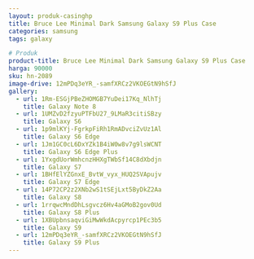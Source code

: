 ```yaml
---
layout: produk-casinghp
title: Bruce Lee Minimal Dark Samsung Galaxy S9 Plus Case
categories: samsung
tags: galaxy

# Produk
product-title: Bruce Lee Minimal Dark Samsung Galaxy S9 Plus Case
harga: 90000
sku: hn-2089
image-drive: 12mPDq3eYR_-samfXRCz2VKOEGtN9hSfJ
gallery:
  - url: 1Rm-ESGjPBeZHOMGB7YuDei17Kq_NlhTj
    title: Galaxy Note 8
  - url: 1UMZvD2fzyuPTFbU27_9LMaR3citiSBzy
    title: Galaxy S6
  - url: 1p9mlKYj-FgrkpFiRh1RmADvciZvUz1Al
    title: Galaxy S6 Edge
  - url: 1Jm1GC0cL6DxYZk1B4iW0w8v7g9lsWCNT
    title: Galaxy S6 Edge Plus
  - url: 1YxgdUorWmhcnzHHXgTWbSf14C8dXbdjn
    title: Galaxy S7
  - url: 1BHfElYZGnxE_BvtW_vyx_HUQ2SVApujv
    title: Galaxy S7 Edge
  - url: 14P72CP2z2XNb2wS1tSEjLxt5ByDkZ2Aa
    title: Galaxy S8
  - url: 1rrqwcMndDhLsgvcz6Hv4aGMoB2gov0Ud
    title: Galaxy S8 Plus
  - url: 1XBUpbnsaqviGiMwWkdAcpyrcp1PEc3b5
    title: Galaxy S9
  - url: 12mPDq3eYR_-samfXRCz2VKOEGtN9hSfJ
    title: Galaxy S9 Plus
---
```

